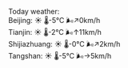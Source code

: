 Today weather:  
Beijing: ☀️   🌡️-5°C 🌬️↗0km/h  
Tianjin: ☀️   🌡️-2°C 🌬️↑11km/h  
Shijiazhuang: ☀️   🌡️-0°C 🌬️↗2km/h  
Tangshan: ☀️   🌡️-5°C 🌬️→5km/h  
